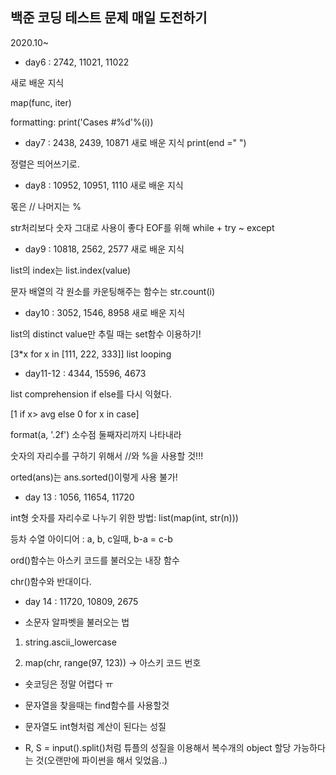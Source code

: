 ## 백준 코딩 테스트 문제 매일 도전하기
2020.10~

* day6 : 2742, 11021, 11022

새로 배운 지식

map(func, iter)

formatting: print('Cases #%d'%(i))

* day7 : 2438, 2439, 10871
새로 배운 지식
print(end =" ")

정렬은 띄어쓰기로.

* day8 : 10952, 10951, 1110
새로 배운 지식

몫은 //
나머지는 %

str처리보다 숫자 그대로 사용이 좋다 
EOF를 위해 while + try ~ except

* day9 : 10818, 2562, 2577
새로 배운 지식

list의 index는 list.index(value)

문자 배열의 각 원소를 카운팅해주는 함수는 str.count(i)

* day10 : 3052, 1546, 8958
새로 배운 지식

list의 distinct value만 추릴 때는 set함수 이용하기!

[3*x for x in [111, 222, 333]] list looping

* day11-12 : 4344, 15596, 4673

list comprehension if else를 다시 익혔다.

[1 if x> avg else 0 for x in case]

format(a, '.2f') 소수점 둘째자리까지 나타내라

숫자의 자리수를 구하기 위해서 //와 %을 사용할 것!!!

orted(ans)는 ans.sorted()이렇게 사용 불가!

* day 13 : 1056, 11654, 11720

int형 숫자를 자리수로 나누기 위한 방법: list(map(int, str(n)))

등차 수열 아이디어 : a, b, c일때, b-a = c-b

ord()함수는 아스키 코드를 불러오는 내장 함수

chr()함수와 반대이다.

* day 14 : 11720, 10809, 2675

- 소문자 알파벳을 불러오는 법

1. string.ascii_lowercase

2. map(chr, range(97, 123)) -> 아스키 코드 번호

- 숏코딩은 정말 어렵다 ㅠ

- 문자열을 찾을때는 find함수를 사용할것

- 문자열도 int형처럼 계산이 된다는 성질

- R, S = input().split()처럼 튜플의 성질을 이용해서 복수개의 object 할당 가능하다는 것(오랜만에 파이썬을 해서 잊었음..)
